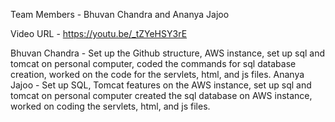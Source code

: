 Team Members - Bhuvan Chandra and Ananya Jajoo

Video URL - https://youtu.be/_tZYeHSY3rE

Bhuvan Chandra - Set up the Github structure, AWS instance, set up sql and tomcat on personal computer, coded the commands for sql database creation, worked on the code for the servlets, html, and js files.
Ananya Jajoo - Set up SQL, Tomcat features on the AWS instance, set up sql and tomcat on personal computer created the sql database on AWS instance, worked on coding the servlets, html, and js files.
